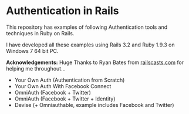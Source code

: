 Authentication in Rails
=========================

This repository has examples of following Authentication tools and techniques in Ruby on Rails.


I have developed all these examples using Rails 3.2 and Ruby 1.9.3 on Windows 7 64 bit PC.


<strong>Acknowledgements:</strong> Huge Thanks to Ryan Bates from <a href='http://railscasts.com'>railscasts.com</a> for helping me throughout...


<ul>
<li>Your Own Auth (Authentication from Scratch)</li>
<li>Your Own Auth With Facebook Connect</li>
<li>OmniAuth (Facebook + Twitter)</li>
<li>OmniAuth (Facebook + Twitter + Identity)</li>
<li>Devise (+ Omniauthable, example includes Facebook and Twitter)</li>
</ul>


